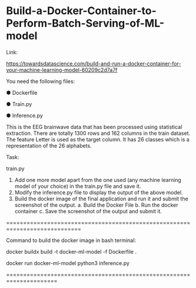 # Build-a-Docker-Container-to-Perform-Batch-Serving-of-ML-model

Link:

https://towardsdatascience.com/build-and-run-a-docker-container-for-your-machine-learning-model-60209c2d7a7f

You need the following files:

● Dockerfile

● Train.py

● Inference.py


This is the EEG brainwave data that has been processed using statistical extraction.
There are totally 1300 rows and 162 columns in the train dataset. The feature Letter is
used as the target column. It has 26 classes which is a representation of the 26
alphabets.

Task:

train.py
1. Add one more model apart from the one used (any machine
learning model of your choice) in the train.py file and save it. 
2. Modify the inference.py file to display the output of the above model. 
3. Build the docker image of the final application and run it and submit the
screenshot of the output. 
a. Build the Docker File
b. Run the docker container
c. Save the screenshot of the output and submit it.

============================================================================

Command to build the docker image in bash terminal: 

docker buildx build -t docker-ml-model -f Dockerfile .

docker run docker-ml-model python3 inference.py

=====================================================================
